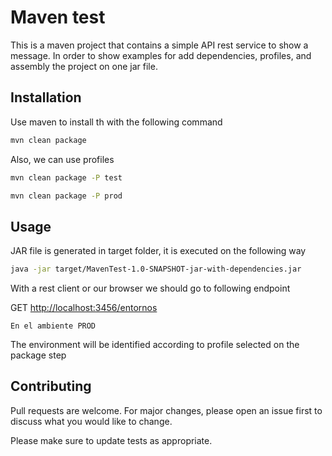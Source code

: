 # Maven test

This is a maven project that contains a simple API rest service to show a message. In order to show examples for add dependencies, profiles, and assembly the project on one jar file.  

## Installation

Use maven to install th with the following command
```bash
mvn clean package
```
Also, we can use profiles   

```bash
mvn clean package -P test
```
```bash
mvn clean package -P prod
```
## Usage
JAR file is generated in target folder, it is executed on the following way 

```bash
java -jar target/MavenTest-1.0-SNAPSHOT-jar-with-dependencies.jar
```
With a rest client or our browser we should go to following endpoint 

GET [http://localhost:3456/entornos](http://localhost:3456/entornos) 

```
En el ambiente PROD
```
The environment will be identified according to profile selected on the package step  

## Contributing
Pull requests are welcome. For major changes, please open an issue first to discuss what you would like to change.

Please make sure to update tests as appropriate.
